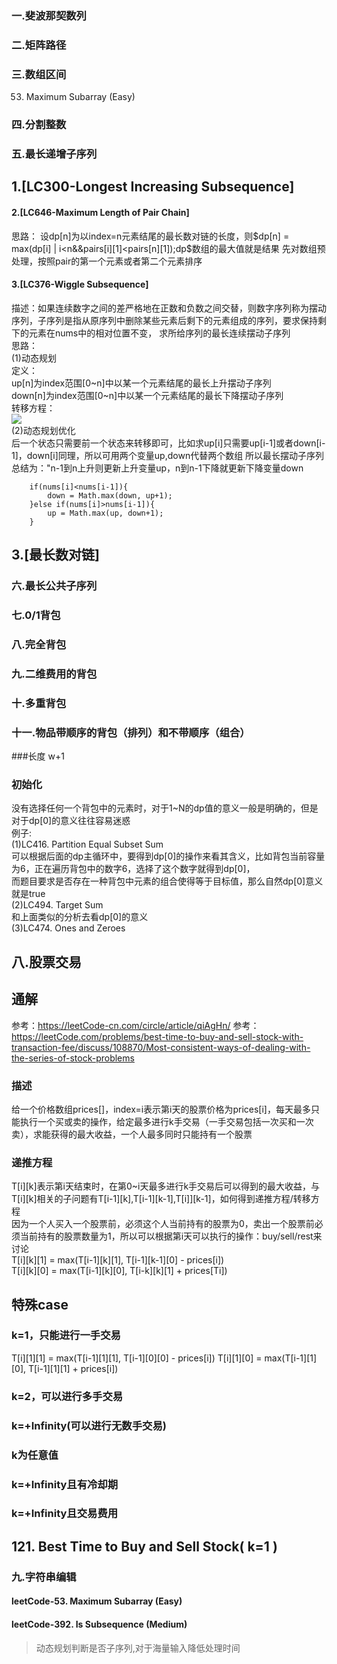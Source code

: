 ### 一.斐波那契数列
### 二.矩阵路径
### 三.数组区间
53. Maximum Subarray (Easy)
### 四.分割整数

### 五.最长递增子序列
## 1.[LC300-Longest Increasing Subsequence]

#### 2.[LC646-Maximum Length of Pair Chain]
思路：
设dp[n]为以index=n元素结尾的最长数对链的长度，则$dp[n] = max(dp[i] | i<n&&pairs[i][1]<pairs[n][1]);dp$数组的最大值就是结果
先对数组预处理，按照pair的第一个元素或者第二个元素排序
#### 3.[LC376-Wiggle Subsequence]
描述：如果连续数字之间的差严格地在正数和负数之间交替，则数字序列称为摆动序列，子序列是指从原序列中删除某些元素后剩下的元素组成的序列，要求保持剩下的元素在nums中的相对位置不变，
求所给序列的最长连续摆动子序列       
思路：  
(1)动态规划  
定义：  
up[n]为index范围[0~n]中以某一个元素结尾的最长上升摆动子序列  
down[n]为index范围[0~n]中以某一个元素结尾的最长下降摆动子序列  
转移方程：  
![](..\\pictures\\longest-wiggle-subsequence-4.png)  
(2)动态规划优化  
后一个状态只需要前一个状态来转移即可，比如求up[i]只需要up[i-1]或者down[i-1]，down[i]同理，所以可用两个变量up,down代替两个数组
所以最长摆动子序列总结为："n-1到n上升则更新上升变量up，n到n-1下降就更新下降变量down
```
    if(nums[i]<nums[i-1]){
        down = Math.max(down, up+1);
    }else if(nums[i]>nums[i-1]){
        up = Math.max(up, down+1);
    }
```
## 3.[最长数对链]
### 六.最长公共子序列
### 七.0/1背包
### 八.完全背包
### 九.二维费用的背包
### 十.多重背包
### 十一.物品带顺序的背包（排列）和不带顺序（组合）


###长度
w+1
### 初始化
没有选择任何一个背包中的元素时，对于1~N的dp值的意义一般是明确的，但是对于dp[0]的意义往往容易迷惑  
例子:  
(1)LC416. Partition Equal Subset Sum  
可以根据后面的dp主循环中，要得到dp[0]的操作来看其含义，比如背包当前容量为6，正在遍历背包中的数字6，选择了这个数字就得到dp[0]，  
而题目要求是否存在一种背包中元素的组合使得等于目标值，那么自然dp[0]意义就是true  
(2)LC494. Target Sum  
和上面类似的分析去看dp[0]的意义  
(3)LC474. Ones and Zeroes  
## 八.股票交易
## 通解
参考：https://leetCode-cn.com/circle/article/qiAgHn/
参考：https://leetCode.com/problems/best-time-to-buy-and-sell-stock-with-transaction-fee/discuss/108870/Most-consistent-ways-of-dealing-with-the-series-of-stock-problems
### 描述
给一个价格数组prices[]，index=i表示第i天的股票价格为prices[i]，每天最多只能执行一个买或卖的操作，给定最多进行k手交易（一手交易包括一次买和一次卖），求能获得的最大收益，一个人最多同时只能持有一个股票
### 递推方程
T[i][k]表示第i天结束时，在第0~i天最多进行k手交易后可以得到的最大收益，与T[i][k]相关的子问题有T[i-1][k],T[i-1][k-1],T[i]][k-1]，如何得到递推方程/转移方程  
因为一个人买入一个股票前，必须这个人当前持有的股票为0，卖出一个股票前必须当前持有的股票数量为1，所以可以根据第i天可以执行的操作：buy/sell/rest来讨论  
T[i][k][1] = max(T[i-1][k][1], T[i-1][k-1][0] - prices[i])  
T[i][k][0] = max(T[i-1][k][0], T[i-k][k][1] + prices[Ti])

## 特殊case
### k=1，只能进行一手交易
T[i][1][1] = max(T[i-1][1][1], T[i-1][0][0] - prices[i])
T[i][1][0] = max(T[i-1][1][0], T[i-1][1][1] + prices[i])
### k=2，可以进行多手交易
### k=+Infinity(可以进行无数手交易)
### k为任意值
### k=+Infinity且有冷却期
### k=+Infinity且交易费用
## 121. Best Time to Buy and Sell Stock( k=1 )
### 九.字符串编辑
#### leetCode-53. Maximum Subarray (Easy)
#### leetCode-392. Is Subsequence (Medium)
>动态规划判断是否子序列,对于海量输入降低处理时间